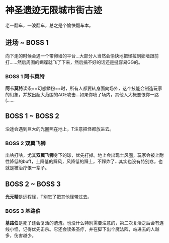 # 神圣遗迹无限城市街古迹

老一翻车，一波翻车，总之是个愉快翻车本。

## 进场 ~ BOSS 1

向下走的时候会遇一个带卵墙的平台…大部分人当然会愉快地把怪拉到卵墙跟前打……然后周围的蝴蝶就飞了下来，然后搞不好的话还是挺容易GG的。

### BOSS 1 阿卡莫特
**阿卡莫特**读条==幻惑鳞粉==时，<Role name="tank" /><Role name="healer" /><Role name="dps" />所有人都要转身面向场外，这个技能会制造玩家的幻象，并放出超大范围的AOE攻击…如果你喷了场内，其他人大概要恨你一路(……

## BOSS 1 ~ BOSS 2

沿途会遇到巨大的光圈照在地上，<Role name="tank" />T注意把怪都放进去。

### BOSS 2 双翼飞狮

出啥打啥，尤其**双翼飞狮**身下的球，优先打掉。地上会出现土风圈，玩家会被上耐性降低的buff，土降低的踩风，风降低的踩土，不踩炸了…其实也没有特别疼，也就是被治疗恨一辈子。

## BOSS 2 ~ BOSS 3

**光元精**是远程怪，<Role name="tank" />T别忘了把其他怪带过去。

### BOSS 3 基路伯

**基路伯**是死了还会复活的渣渣。也没什么特别需要注意的，第二次复活之后会有连线小怪，记得优先击杀。它还会读条圣疗，并在脚下出个魔法阵，站进去的人越多，伤害越少。
